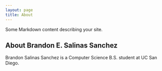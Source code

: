 ```yaml
---
layout: page
title: About
---
```


Some Markdown content describing your site.

## About Brandon E. Salinas Sanchez

Brandon Salinas Sanchez is a Computer Science B.S. student at UC San Diego.
